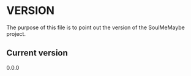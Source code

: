 # VERSION

The purpose of this file is to point out the version of the SoulMeMaybe
project.

## Current version

0.0.0
